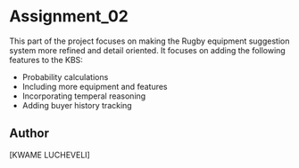 # Assignment_02
This part of the project focuses on making the Rugby equipment suggestion system more refined and detail oriented.
It focuses on adding the following features to the KBS:
* Probability calculations
* Including more equipment and features
* Incorporating temperal reasoning
* Adding buyer history tracking

## Author
[KWAME LUCHEVELI]